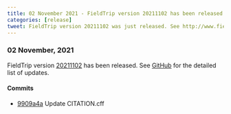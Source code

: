 ```yaml
---
title: 02 November 2021 - FieldTrip version 20211102 has been released
categories: [release]
tweet: FieldTrip version 20211102 was just released. See http://www.fieldtriptoolbox.org/#02-november-2021
---
```


### 02 November, 2021

FieldTrip version [20211102](http://github.com/fieldtrip/fieldtrip/releases/tag/20211102) has been released.
See [GitHub](https://github.com/fieldtrip/fieldtrip/compare/20211029...20211102) for the detailed list of updates.

#### Commits

- [9909a4a](http://github.com/fieldtrip/fieldtrip/commit/9909a4a) Update CITATION.cff
